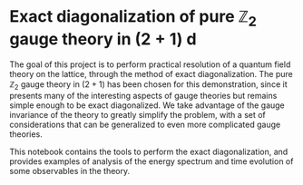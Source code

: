 # Exact diagonalization of pure $\mathbb{Z}_2$ gauge theory in $(2+1)$ d

The goal of this project is to perform practical resolution of a quantum field theory on the lattice, through the method of exact diagonalization. The pure $\mathbb{Z}_2$ gauge theory in $(2+1)$ has been chosen for this demonstration, since it presents many of the interesting aspects of gauge theories but remains simple enough to be exact diagonalized. We take advantage of the gauge invariance of the theory to greatly simplify the problem, with a set of considerations that can be generalized to even more complicated gauge theories.

This notebook contains the tools to perform the exact diagonalization, and provides examples of analysis of the energy spectrum and time evolution of some observables in the theory.
